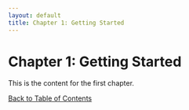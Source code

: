 ```yaml
---
layout: default
title: Chapter 1: Getting Started
---
```


# Chapter 1: Getting Started

This is the content for the first chapter.

[Back to Table of Contents](index.md)
